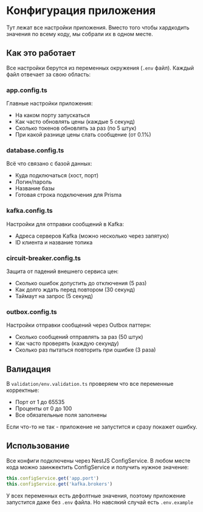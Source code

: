 # Конфигурация приложения

Тут лежат все настройки приложения. Вместо того чтобы хардкодить значения по всему коду, мы собрали их в одном месте.

## Как это работает

Все настройки берутся из переменных окружения (`.env` файл). Каждый файл отвечает за свою область:

### app.config.ts
Главные настройки приложения:
- На каком порту запускаться
- Как часто обновлять цены (каждые 5 секунд)
- Сколько токенов обновлять за раз (по 5 штук)
- При какой разнице цены слать сообщение (от 0.1%)

### database.config.ts
Всё что связано с базой данных:
- Куда подключаться (хост, порт)
- Логин/пароль
- Название базы
- Готовая строка подключения для Prisma

### kafka.config.ts
Настройки для отправки сообщений в Kafka:
- Адреса серверов Kafka (можно несколько через запятую)
- ID клиента и название топика

### circuit-breaker.config.ts
Защита от падений внешнего сервиса цен:
- Сколько ошибок допустить до отключения (5 раз)
- Как долго ждать перед повтором (30 секунд)
- Таймаут на запрос (5 секунд)

### outbox.config.ts
Настройки отправки сообщений через Outbox паттерн:
- Сколько сообщений отправлять за раз (50 штук)
- Как часто проверять (каждую секунду)
- Сколько раз пытаться повторить при ошибке (3 раза)

## Валидация

В `validation/env.validation.ts` проверяем что все переменные корректные:
- Порт от 1 до 65535
- Проценты от 0 до 100
- Все обязательные поля заполнены

Если что-то не так - приложение не запустится и сразу покажет ошибку.

## Использование

Все конфиги подключены через NestJS ConfigService. В любом месте кода можно заинжектить ConfigService и получить нужное значение:

```typescript
this.configService.get('app.port')
this.configService.get('kafka.brokers')
```

У всех переменных есть дефолтные значения, поэтому приложение запустится даже без `.env` файла. Но навсякий случай есть `.env.example`
